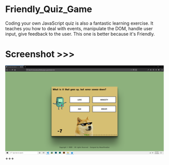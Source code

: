 # Friendly_Quiz_Game
Coding your own JavaScript quiz is also a fantastic learning exercise. It teaches you how to deal with events, manipulate the DOM, handle user input, give feedback to the user. This one is better because it's Friendly. 

# Screenshot >>>
![alt](https://github.com/AhsanParadise/Friendly_Quiz_Game/blob/master/ScreenShot.png?raw=true)
+++

